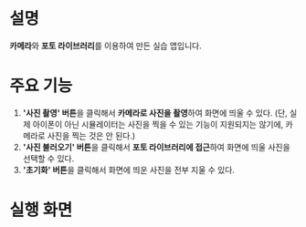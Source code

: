 # 설명
**카메라**와 **포토 라이브러리**를 이용하여 만든 실습 앱입니다.

# 주요 기능
1. **'사진 촬영' 버튼**을 클릭해서 **카메라로 사진을 촬영**하여 화면에 띄울 수 있다. (단, 실제 아이폰이 아닌 시뮬레이터는 사진을 찍을 수 있는 기능이 지원되지는 않기에, 카메라로 사진을 찍는 것은 안 된다.)
2. **'사진 불러오기' 버튼**을 클릭해서 **포토 라이브러리에 접근**하여 화면에 띄울 사진을 선택할 수 있다.
3. **'초기화' 버튼**을 클릭해서 화면에 띄운 사진을 전부 지울 수 있다.

# 실행 화면
